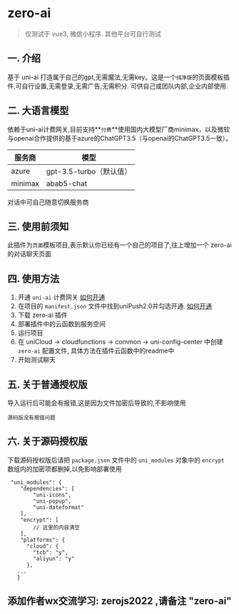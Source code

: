 # zero-ai

> 仅测试于 vue3, 微信小程序. 其他平台可自行测试

## 一. 介绍

基于 uni-ai 打造属于自己的gpt,无需魔法,无需key。这是一个`纯净版`的页面模板插件,可自行设置,无需登录,无需广告,无需积分.
可供自己或团队内部,企业内部使用.

## 二. 大语言模型

依赖于uni-ai计费网关,目前支持**`付费`**使用国内大模型厂商minimax，以及微软与openai合作提供的基于azure的ChatGPT3.5（与openai的ChatGPT3.5一致）。

|服务商	|模型					|
|---	|---					|
|azure	|gpt-3.5-turbo（默认值）|
|minimax|abab5-chat				|

对话中可自己随意切换服务商

## 三. 使用前须知

此插件为`页面`模板项目,表示默认你已经有一个自己的项目了,往上增加一个 zero-ai 的对话聊天页面


## 四. 使用方法

1. 开通 `uni-ai` 计费网关  [如何开通](https://uniapp.dcloud.net.cn/uniCloud/uni-ai-buy.html)
2. 在项目的 `manifest.json` 文件中找到uniPush2.0并勾选开通. [如何开通](https://uniapp.dcloud.net.cn/unipush-v2.html#%E7%AC%AC%E4%B8%80%E6%AD%A5-%E5%BC%80%E9%80%9A)
3. 下载 zero-ai 插件
4. 部署插件中的云函数到服务空间
5. 运行项目
6. 在 uniCloud -> cloudfunctions -> common -> uni-config-center 中创建 `zero-ai` 配置文件, 具体方法在插件云函数中的readme中
7. 开始测试聊天




## 五. 关于普通授权版

导入运行后可能会有报错,这是因为文件加密后导致的,不影响使用

`源码版没有报错问题`


## 六. 关于源码授权版

下载源码授权版后请把 `package.json` 文件中的 `uni_modules` 对象中的 `encrypt` 数组内的加密项都删掉,以免影响部署使用

```
 "uni_modules": {
    "dependencies": [
		"uni-icons",
		"uni-popup",
		"uni-dateformat"
	],
    "encrypt": [
		// 这里的内容清空
	],
    "platforms": {
      "cloud": {
        "tcb": "y",
        "aliyun": "y"
      },
   ...
   }
```
## 添加作者wx交流学习: zerojs2022 ,请备注 "zero-ai"